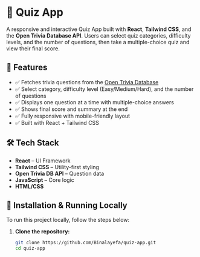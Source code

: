 # 🎯 Quiz App

A responsive and interactive Quiz App built with **React**, **Tailwind CSS**, and the **Open Trivia Database API**. Users can select quiz categories, difficulty levels, and the number of questions, then take a multiple-choice quiz and view their final score.

## 🚀 Features

- ✅ Fetches trivia questions from the [Open Trivia Database](https://opentdb.com/)
- ✅ Select category, difficulty level (Easy/Medium/Hard), and the number of questions
- ✅ Displays one question at a time with multiple-choice answers
- ✅ Shows final score and summary at the end
- ✅ Fully responsive with mobile-friendly layout
- ✅ Built with React + Tailwind CSS

## 🛠 Tech Stack

- **React** – UI Framework
- **Tailwind CSS** – Utility-first styling
- **Open Trivia DB API** – Question data
- **JavaScript** – Core logic
- **HTML/CSS**

## 🧪 Installation & Running Locally

To run this project locally, follow the steps below:

1. **Clone the repository:**
   ```bash
   git clone https://github.com/Binalayefa/quiz-app.git
   cd quiz-app
   ```
